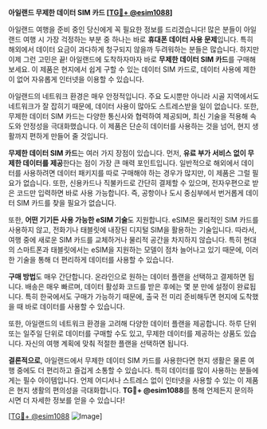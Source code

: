 **아일랜드 무제한 데이터 SIM 카드 [[TG💪+ @esim1088](https://t.me/s/esim1088)]**

아일랜드 여행을 준비 중인 당신에게 꼭 필요한 정보를 드리겠습니다! 많은 분들이 아일랜드 여행 시 가장 걱정하는 부분 중 하나는 바로 **휴대폰 데이터 사용 문제**입니다. 특히 해외에서 데이터 요금이 과다하게 청구되지 않을까 두려워하는 분들은 많습니다. 하지만 이제 그런 고민은 끝! 아일랜드에 도착하자마자 바로 **무제한 데이터 SIM 카드**를 구매해보세요. 이 제품은 현지에서 쉽게 구할 수 있는 데이터 SIM 카드로, 데이터 사용에 제한이 없어 자유롭게 인터넷을 이용할 수 있습니다.

아일랜드의 네트워크 환경은 매우 안정적입니다. 주요 도시뿐만 아니라 시골 지역에서도 네트워크가 잘 잡히기 때문에, 데이터 사용이 많아도 스트레스받을 일이 없습니다. 또한, 무제한 데이터 SIM 카드는 다양한 통신사와 협력하여 제공되며, 최신 기술을 적용해 속도와 안정성을 극대화했습니다. 이 제품은 단순히 데이터를 사용하는 것을 넘어, 현지 생활까지 편하게 만들어 줄 것입니다.

**무제한 데이터 SIM 카드**는 여러 가지 장점이 있습니다. 먼저, **유료 부가 서비스 없이 무제한 데이터를 제공**한다는 점이 가장 큰 매력 포인트입니다. 일반적으로 해외에서 데이터를 사용하려면 데이터 패키지를 따로 구매해야 하는 경우가 많지만, 이 제품은 그럴 필요가 없습니다. 또한, 신용카드나 직불카드로 간단히 결제할 수 있으며, 전자우편으로 받은 코드만 입력하면 바로 사용 가능합니다. 즉, 공항이나 도시 중심부에서 번거롭게 데이터 SIM 카드를 찾을 필요가 없습니다.

또한, **어떤 기기든 사용 가능한 eSIM 기술**도 지원합니다. eSIM은 물리적인 SIM 카드를 사용하지 않고, 전화기나 태블릿에 내장된 디지털 SIM을 활용하는 기술입니다. 따라서, 여행 중에 새로운 SIM 카드를 교체하거나 물리적 공간을 차지하지 않습니다. 특히 현대의 스마트폰과 태블릿에서는 eSIM을 지원하는 모델이 점차 늘어나고 있기 때문에, 이러한 기술을 통해 더 편리하게 데이터를 사용할 수 있습니다.

**구매 방법**도 매우 간단합니다. 온라인으로 원하는 데이터 플랜을 선택하고 결제하면 됩니다. 배송은 매우 빠르며, 데이터 활성화 코드를 받은 후에는 몇 분 만에 설정이 완료됩니다. 특히 한국에서도 구매가 가능하기 때문에, 출국 전 미리 준비해두면 현지에 도착했을 때 바로 데이터를 사용할 수 있습니다.

또한, 아일랜드의 네트워크 환경을 고려해 다양한 데이터 플랜을 제공합니다. 하루 단위 또는 일주일 단위로 데이터를 구매할 수도 있고, 무제한 데이터를 제공하는 상품도 있습니다. 자신의 여행 계획에 맞춰 적절한 플랜을 선택하면 됩니다.

**결론적으로**, 아일랜드에서 무제한 데이터 SIM 카드를 사용한다면 현지 생활은 물론 여행 중에도 더 편리하고 즐겁게 소통할 수 있습니다. 특히 데이터를 많이 사용하는 분들에게는 필수 아이템입니다. 언제 어디서나 스트레스 없이 인터넷을 사용할 수 있는 이 제품은 현지 생활의 편의성을 극대화합니다. **TG💪+ @esim1088**를 통해 언제든지 문의하시면 더 자세한 정보를 얻을 수 있습니다!

[[TG💪+ @esim1088](https://t.me/s/esim1088) ![Image](https://i.postimg.cc/Y0z9fWf4/image.png)]